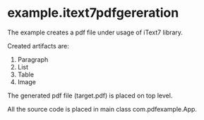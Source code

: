 # example.itext7pdfgereration

The example creates a pdf file under usage of iText7 library.

Created artifacts are:

  1. Paragraph
  2. List
  3. Table
  2. Image
 
 The generated pdf file (target.pdf) is placed on top level.
 
 All the source code is placed in main class com.pdfexample.App.
